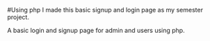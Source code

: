 #Using php I made this basic signup and login page as my semester project.

A basic login and signup page for admin and users using php.
